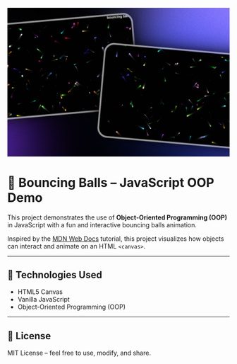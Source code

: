 [![Vue Unpkg](https://raw.githubusercontent.com/shuaib-code/bouncing-balls/refs/heads/main/public/demo.png)](https://vuejs.org/)

# 🎾 Bouncing Balls – JavaScript OOP Demo

This project demonstrates the use of **Object-Oriented Programming (OOP)** in JavaScript with a fun and interactive bouncing balls animation.

Inspired by the [MDN Web Docs](https://developer.mozilla.org/en-US/docs/Learn/JavaScript/Objects/Object_building_practice) tutorial, this project visualizes how objects can interact and animate on an HTML `<canvas>`.

---

## 📂 Technologies Used

- HTML5 Canvas
- Vanilla JavaScript
- Object-Oriented Programming (OOP)

---

## 📜 License

MIT License – feel free to use, modify, and share.
